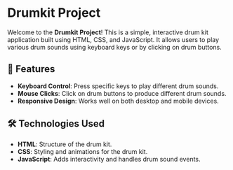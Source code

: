 # Drumkit Project

Welcome to the **Drumkit Project**! This is a simple, interactive drum kit application built using HTML, CSS, and JavaScript. It allows users to play various drum sounds using keyboard keys or by clicking on drum buttons.

## 🎵 Features

- **Keyboard Control**: Press specific keys to play different drum sounds.
- **Mouse Clicks**: Click on drum buttons to produce different drum sounds.
- **Responsive Design**: Works well on both desktop and mobile devices.

## 🛠️ Technologies Used

- **HTML**: Structure of the drum kit.
- **CSS**: Styling and animations for the drum kit.
- **JavaScript**: Adds interactivity and handles drum sound events.